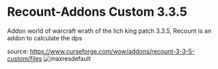# Recount-Addons Custom 3.3.5
Addon world of warcraft wrath of the lich king patch 3.3.5, Recount is an addon to calculate the dps 


source: https://www.curseforge.com/wow/addons/recount-3-3-5-custom/files
![maxresdefault](https://user-images.githubusercontent.com/98873011/152191145-8dac9baa-c223-482b-9507-82d5a6efeedd.jpg)
